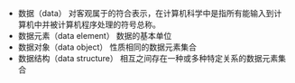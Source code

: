 - 数据（data）
  对客观属于的符合表示，在计算机科学中是指所有能输入到计算机中并被计算机程序处理的符号总称。
- 数据元素（data element）
  数据的基本单位
- 数据对象（data object）
  性质相同的数据元素集合
- 数据结构（data structure）
  相互之间存在一种或多种特定关系的数据元素集合
  
